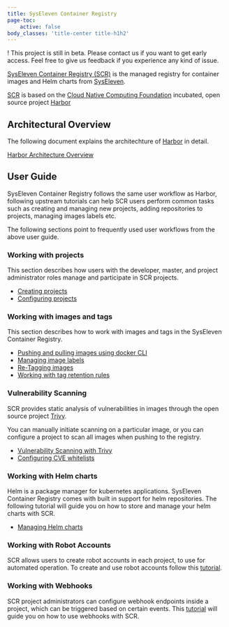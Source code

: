 ```yaml
---
title: SysEleven Container Registry
page-toc:
    active: false
body_classes: 'title-center title-h1h2'
---
```


! This project is still in beta. Please contact us if you want to get early access. Feel free to give us feedback if you experience any kind of issue.

[SysEleven Container Registry (SCR)](https://scr.syseleven.de) is the managed registry for container images and Helm charts from [SysEleven](https://www.syseleven.de).

[SCR](https://scr.syseleven.de) is based on the [Cloud Native Computing Foundation](https://cncf.io) incubated, open source project [Harbor](https://goharbor.io/)


## Architectural Overview

The following document explains the architechture of [Harbor](https://goharbor.io/) in detail.

[Harbor Architecture Overview](https://github.com/goharbor/harbor/wiki/Architecture-Overview-of-Harbor)

## User Guide

SysEleven Container Registry follows the same user workflow as Harbor, following upstream tutorials can help SCR users
perform common tasks such as creating and managing new projects, adding repositories to projects, managing images labels etc.

The following sections point to frequently used user workflows from the above user guide.

### Working with projects

This section describes how users with the developer, master, and project administrator roles manage and participate in SCR projects.

- [Creating projects](https://goharbor.io/docs/2.0.0/working-with-projects/create-projects/)
- [Configuring projects](https://goharbor.io/docs/2.0.0/working-with-projects/project-configuration/)

### Working with images and tags

This section describes how to work with images and tags in the SysEleven Container Registry.

- [Pushing and pulling images using docker CLI](https://goharbor.io/docs/2.0.0/working-with-projects/working-with-images/pulling-pushing-images/)
- [Managing image labels](https://goharbor.io/docs/2.0.0/working-with-projects/working-with-images/create-labels/)
- [Re-Tagging images](https://goharbor.io/docs/2.0.0/working-with-projects/working-with-images/retagging-images/)
- [Working with tag retention rules](https://goharbor.io/docs/2.0.0/working-with-projects/working-with-images/create-tag-retention-rules/)

### Vulnerability Scanning

SCR provides static analysis of vulnerabilities in images through the open source project [Trivy](https://github.com/aquasecurity/trivy).

You can manually initiate scanning on a particular image, or you can configure a project to scan all images when pushing to the registry.

- [Vulnerability Scanning with Trivy](https://goharbor.io/docs/2.0.0/administration/vulnerability-scanning/)
- [Configuring CVE whitelists](https://goharbor.io/docs/2.0.0/working-with-projects/project-configuration/configure-project-whitelist/)

### Working with Helm charts

Helm is a package manager for kubernetes applications. SysEleven Container Registry comes with built in support for helm repositories.
The following tutorial will guide you on how to store and manage your helm charts with SCR.

- [Managing Helm charts](https://goharbor.io/docs/2.0.0/working-with-projects/working-with-images/managing-helm-charts/)

### Working with Robot Accounts

SCR allows users to create robot accounts in each project, to use for automated operation. To create and use robot accounts follow this [tutorial](https://goharbor.io/docs/2.0.0/working-with-projects/project-configuration/create-robot-accounts/).

### Working with Webhooks

SCR project administrators can configure webhook endpoints inside a project, which can be triggered based on certain events. This [tutorial](https://goharbor.io/docs/2.0.0/working-with-projects/project-configuration/configure-webhooks/) will guide you on how
 to use webhooks with SCR.
